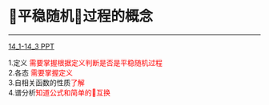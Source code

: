 # 平稳随机过程的概念    

------
[14_1-14_3 PPT][1]  

1.定义  <font  color=red>需要掌握根据定义判断是否是平稳随机过程</font>  
2.各态  <font color=red>需要掌握定义</font>   
3.自相关函数的性质<font color=red>了解</font>  
4.谱分析<font color=red>知道公式和简单的互换</font>  

[1]:https://pan.baidu.com/s/12qIYP-LhBYXwH6ZY_Urnkw